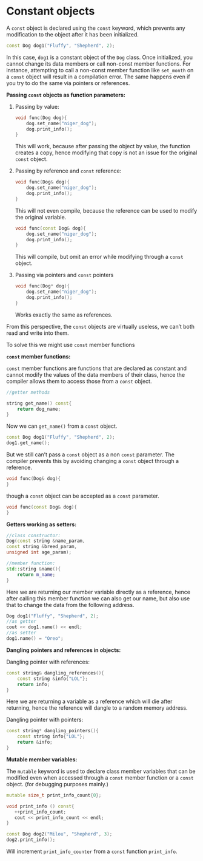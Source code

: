 # Constant objects

A `const` object is declared using the `const` keyword, which prevents any modification to the object after it has been initialized.

```cpp
const Dog dog1("Fluffy", "Shepherd", 2);
```

In this case, `dog1` is a constant object of the `Dog` class. Once initialized, you cannot change its data members or call non-const member functions. For instance, attempting to call a non-const member function like `set_month` on a `const` object will result in a compilation error. The same happens even if you try to do the same via pointers or references.

**Passing `const` objects as function parameters:**

1. Passing by value:
    
    ```cpp
    void func(Dog dog){
    	dog.set_name("niger_dog");
    	dog.print_info();
    }
    ```
    
    This will work, because after passing the object by value, the function creates a copy, hence modifying that copy is not an issue for the original `const` object.
    
2. Passing by reference and `const` reference:
    
    ```cpp
    void func(Dog& dog){
    	dog.set_name("niger_dog");
    	dog.print_info();
    }
    ```
    
    This will not even compile, because the reference can be used to modify the original variable.
    
    ```cpp
    void func(const Dog& dog){
    	dog.set_name("niger_dog");
    	dog.print_info();
    }
    ```
    
    This will compile, but omit an error while modifying through a `const` object.
    
3. Passing via pointers and `const` pointers
    
    ```cpp
    void func(Dog* dog){
    	dog.set_name("niger_dog");
    	dog.print_info();
    }
    ```
    
    Works exactly the same as references.
    

From this perspective, the `const` objects are virtually useless, we can’t both read and write into them.

To solve this we might use `const` member functions

**`const` member functions:**

`const` member functions are functions that are declared as constant and cannot modify the values of the data members of their class, hence the compiler allows them to access those from a `const` object.

```cpp
//getter methods

string get_name() const{
	return dog_name;
}
```

Now we can `get_name()` from a `const` object.

```cpp
const Dog dog1("Fluffy", "Shepherd", 2);
dog1.get_name();
```

But we still can’t pass a `const` object as a non `const` parameter. The compiler prevents this by avoiding changing a `const` object through a reference. 

```cpp
void func(Dog& dog){
}
```

though a `const` object can be accepted as a `const` parameter.

```cpp
void func(const Dog& dog){
}
```

**Getters working as setters:**

```cpp
//class constructor:
Dog(const string &name_param, 
const string &breed_param, 
unsigned int age_param);
```

```cpp
//member function:
std::string &name(){
    return m_name;
}
```

Here we are returning our member variable directly as a reference, hence after calling this member function we can also get our name, but also use that to change the data from the following address.

```cpp
Dog dog1("Fluffy", "Shepherd", 2);
//as getter
cout << dog1.name() << endl;
//as setter
dog1.name() = "Oreo"; 
```

**Dangling pointers and references in objects:**

Dangling pointer with references:

```cpp
const string& dangling_references(){
    const string &info{"LOL"};
    return info;
}
```

Here we are returning a variable as a reference which will die after returning, hence the reference will dangle to a random memory address.

Dangling pointer with pointers:

```cpp
const string* dangling_pointers(){
    const string info{"LOL"};
    return &info;
}
```

**Mutable member variables:**

The `mutable` keyword is used to declare class member variables that can be modified even when accessed through a `const` member function or a `const` object. (for debugging purposes mainly.)

```cpp
mutable size_t print_info_count{0};
```

```cpp
void print_info () const{
   ++print_info_count;
   cout << print_info_count << endl;
}
```

```cpp
const Dog dog2("Milou", "Shepherd", 3);
dog2.print_info();
```

Will increment `print_info_counter` from a `const` function `print_info`.